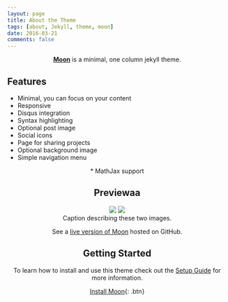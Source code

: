 ```yaml
---
layout: page
title: About the Theme
tags: [about, Jekyll, theme, moon]
date: 2016-03-21
comments: false
---
```

    
<center><a href="http://taylantatli.github.io/Moon"><b>Moon</b></a> is a minimal, one column jekyll theme.</center>

## Features
* Minimal, you can focus on your content
* Responsive
* Disqus integration
* Syntax highlighting
* Optional post image
* Social icons
* Page for sharing projects
* Optional background image
* Simple navigation menu
<center> * MathJax support <center>

## Previewaa
<figure class="half">
    <img src="https://github.com/dlghdwn008/redwine/blob/gh-pages/assets/img/selfie.jpg?raw=true">
    <img src="https://github.com/dlghdwn008/redwine/blob/gh-pages/assets/img/selfie.jpg?raw=true">
    <figcaption>Caption describing these two images.</figcaption>
</figure>

See a [live version of Moon](http://taylantatli.github.io/Moon) hosted on GitHub.

## Getting Started

To learn how to install and use this theme check out the [Setup Guide](http://taylantatli.me/Moon/moon-theme/) for more information.
      
[Install Moon](https://github.com/TaylanTatli/Moon){: .btn}
